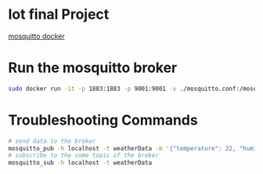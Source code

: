 # Iot final Project
[mosquitto docker](https://hub.docker.com/_/eclipse-mosquitto/)

# Run the mosquitto broker
```bash
sudo docker run -it -p 1883:1883 -p 9001:9001 -v ./mosquitto.conf:/mosquitto/config/mosquitto.conf -v ./mosquitto/data -v ./mosquitto/log -d eclipse-mosquitto
```

# Troubleshooting Commands
```bash
# send data to the broker
mosquitto_pub -h localhost -t weatherData -m '{"temperature": 22, "humidity": 50}'
# subscribe to the some topic of the broker
mosquitto_sub -h localhost -t weatherData
```
